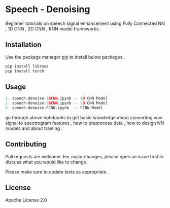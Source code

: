 # Speech - Denoising

Beginner tutorials on speech signal enhancement using Fully Connected NN , 1D CNN , 2D CNN , RNN model frameworks.

## Installation

Use the package manager [pip](https://pip.pypa.io/en/stable/) to install below packages .

```bash
pip install librosa
pip install torch
```

## Usage

```python
1. speech-denoise-1DCNN.ipynb -- 1D CNN Model
2. speech-denoise-2DCNN.ipynb -- 2D CNN Model
3. speech-denoise-FCNN.ipynb  -- FCNN Model
```
go through above notebooks to get basic knowledge about converting wav signal to spectrogram features , how to preprocess data , how to design NN models and about training . 


## Contributing
Pull requests are welcome. For major changes, please open an issue first to discuss what you would like to change.

Please make sure to update tests as appropriate.

## License
Apache License 2.0
